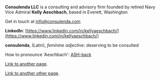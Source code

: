 **Consulenda LLC** is a consulting and advisory firm founded by retired Navy Vice Admiral **Kelly Aeschbach**, based in Everett, Washington

Get in touch at [info@consulenda.com](mailto:info@consulenda.com)

**LinkedIn**: [https://www.linkedin.com/in/kellyaeschbach/](https://www.linkedin.com/in/kellyaeschbach/)


**consulenda**, (Latin), *feminine adjective:* deserving to be consulted

How to pronounce 'Aeschbach': [ASH-back](https://www.howtopronounce.com/ashback)

[Link to another page](./another-page.html).

[Link to another other page](./other-page.html).
